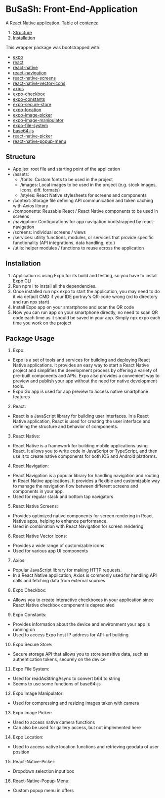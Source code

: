 # BuSaSh: Front-End-Application
A React Native application. Table of contents:
1. [Structure](#structure)
2. [Installation](#installation)

This wrapper package was bootstrapped with:
- [expo](https://docs.expo.dev/)
- [react](https://react.dev/learn)
- [react-native](https://reactnative.dev/docs/getting-started)
- [react-navigation](https://reactnavigation.org/docs/getting-started)
- [react-native-screens](https://reactnavigation.org/docs/getting-started)
- [react-native-vector-icons](https://reactnavigation.org/docs/getting-started)
- [axios](https://github.com/axios/axios)
- [expo-checkbox](https://docs.expo.dev/versions/latest/sdk/checkbox/)
- [expo-constants](https://docs.expo.dev/versions/latest/sdk/constants/)
- [expo-secure-store](https://docs.expo.dev/versions/latest/sdk/securestore/)
- [expo-location](https://docs.expo.dev/versions/latest/sdk/location/)
- [expo-image-picker](https://docs.expo.dev/versions/latest/sdk/imagepicker/)
- [expo-image-manipulator](https://docs.expo.dev/versions/latest/sdk/imagemanipulator/)
- [expo-file-system](https://docs.expo.dev/versions/latest/sdk/filesystem/)
- [base64-js](https://www.npmjs.com/package/base64-js)
- [react-native-picker](https://docs.expo.dev/versions/latest/sdk/picker/)
- [react-native-popup-menu](https://github.com/instea/react-native-popup-menu)

## Structure
- App.jsx:  root file and starting point of the application
- /assets:
  - /fonts:  Custom fonts to be used in the project
  - /images: Local images to be used in the project (e.g. stock images, icons, diff. formats)
  - /styles: React Native stylesheets for screens and components
- /context: Storage file defining API communication and token caching with Axios library
- /components: Reusable React / React Native components to be used in screens
- /navigation: Configurations for app navigation bootstrapped by react-navigation
- /screens: individual screens / views
- /services: utility functions, modules, or services that provide specific functionality (API integrations, data handling, etc.)
- /utils: helper modules / functions to reuse across the application

## Installation
1. Application is using Expo for its build and testing, so you have to install Expo CLI
2. Run npm i to install all the dependencies.
3. Once installed run npx expo to start the application, you may need to do it via default CMD if your IDE portray's QR-code wrong (cd to directory and run npx start)
4. Install Expo app on your smartphone and scan the QR code
5. Now you can run app on your smartphone directly, no need to scan QR code each time as it should be saved in your app. Simply npx expo each time you work on the project

## Package Usage
1. Expo: 
- Expo is a set of tools and services for building and deploying React Native applications. It provides an easy way to start a React Native project and simplifies the development process by offering a variety of pre-built components and APIs. Expo also provides a convenient way to preview and publish your app without the need for native development tools.
- Expo Go app is used for app preview to access native smartphone features
2. React: 
- React is a JavaScript library for building user interfaces. In a React Native application, React is used for creating the user interface and defining the structure and behavior of components.
3. React Native:
- React Native is a framework for building mobile applications using React. It allows you to write code in JavaScript or TypeScript, and then use it to create native components for both iOS and Android platforms.
4. React Navigation:
- React Navigation is a popular library for handling navigation and routing in React Native applications. It provides a flexible and customizable way to manage the navigation flow between different screens and components in your app.
- Used for regular stack and bottom tap navigators
5. React Native Screens:
- Provides optimized native components for screen rendering in React Native apps, helping to enhance performance.
- Used in combination with React Navigation for screen rendering
6. React Native Vector Icons:
- Provides a wide range of customizable icons
- Used for various app UI components
7. Axios:
- Popular JavaScript library for making HTTP requests. 
- In a React Native application, Axios is commonly used for handling API calls and fetching data from external sources
8. Expo Checkbox:
- Allows you to create interactive checkboxes in your application since React Native checkbox component is depreciated
9. Expo Constants:
- Provides information about the device and environment your app is running on
- Used to access Expo host IP address for API-url building
10. Expo Secure Store:
- Secure storage API that allows you to store sensitive data, such as authentication tokens, securely on the device
11. Expo File System:
- Used for readAsStringAsync to convert b64 to string
- Seems to use some functions of base64-js
12. Expo Image Manipulator:
- Used for compressing and resizing images taken with camera
13. Expo Image Picker:
- Used to access native camera functions
- Can also be used for gallery access, but not implemented here
14. Expo Location:
- Used to access native location functions and retrieving geodata of user position
15. React-Native-Picker:
- Dropdown selection input box
16. React-Native-Popup-Menu:
- Custom popup menu in offers